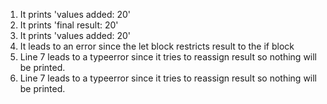 1. It prints 'values added: 20'
2. It prints 'final result: 20'
3. It prints 'values added: 20'
4. It leads to an error since the let block restricts result to the if block
5. Line 7 leads to a typeerror since it tries to reassign result so nothing will be printed.
6. Line 7 leads to a typeerror since it tries to reassign result so nothing will be printed.